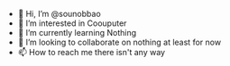 - 👋 Hi, I’m @sounobbao
- 👀 I’m interested in Coouputer
- 🌱 I’m currently learning Nothing
- 💞️ I’m looking to collaborate on nothing at least for now
- 📫 How to reach me there isn't any way
